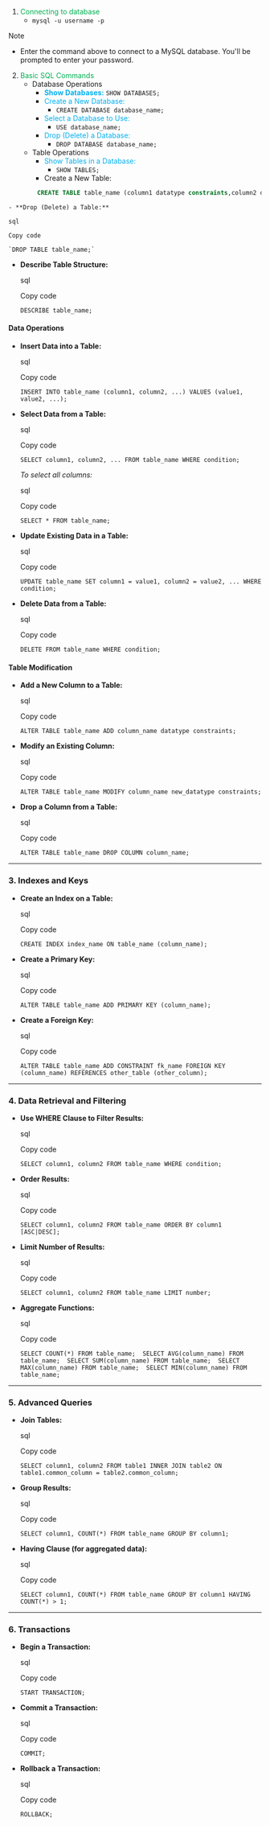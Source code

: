 1. <span style="color:#00b050">Connecting to database</span>
	- `mysql -u username -p`

> [!NOTE]
> 	- Enter the command above to connect to a MySQL database. You'll be prompted to enter your password.

2. <span style="color:#00b050"> Basic SQL Commands</span>
	- Database Operations
		- **<span style="color:#00b0f0">Show Databases:</span>**
			`SHOW DATABASES;`
		- <span style="color:#00b0f0">Create a New Database:</span>
			- `CREATE DATABASE database_name;`
		- <span style="color:#00b0f0">Select a Database to Use:</span>
			- `USE database_name;`
		- <span style="color:#00b0f0">Drop (Delete) a Database:</span>
			- `DROP DATABASE database_name;`
	- Table Operations
		- <span style="color:#00b0f0">Show Tables in a Database:</span>
			- `SHOW TABLES;`
		- Create a New Table:
```sql
		CREATE TABLE table_name (column1 datatype constraints,column2 datatype      constraints,);
```

	- **Drop (Delete) a Table:**
    
    sql
    
    Copy code
    
    `DROP TABLE table_name;`
    
- **Describe Table Structure:**
    
    sql
    
    Copy code
    
    `DESCRIBE table_name;`
    

#### **Data Operations**

- **Insert Data into a Table:**
    
    sql
    
    Copy code
    
    `INSERT INTO table_name (column1, column2, ...) VALUES (value1, value2, ...);`
    
- **Select Data from a Table:**
    
    sql
    
    Copy code
    
    `SELECT column1, column2, ... FROM table_name WHERE condition;`
    
    _To select all columns:_
    
    sql
    
    Copy code
    
    `SELECT * FROM table_name;`
    
- **Update Existing Data in a Table:**
    
    sql
    
    Copy code
    
    `UPDATE table_name SET column1 = value1, column2 = value2, ... WHERE condition;`
    
- **Delete Data from a Table:**
    
    sql
    
    Copy code
    
    `DELETE FROM table_name WHERE condition;`
    

#### **Table Modification**

- **Add a New Column to a Table:**
    
    sql
    
    Copy code
    
    `ALTER TABLE table_name ADD column_name datatype constraints;`
    
- **Modify an Existing Column:**
    
    sql
    
    Copy code
    
    `ALTER TABLE table_name MODIFY column_name new_datatype constraints;`
    
- **Drop a Column from a Table:**
    
    sql
    
    Copy code
    
    `ALTER TABLE table_name DROP COLUMN column_name;`
    

---

### **3. Indexes and Keys**

- **Create an Index on a Table:**
    
    sql
    
    Copy code
    
    `CREATE INDEX index_name ON table_name (column_name);`
    
- **Create a Primary Key:**
    
    sql
    
    Copy code
    
    `ALTER TABLE table_name ADD PRIMARY KEY (column_name);`
    
- **Create a Foreign Key:**
    
    sql
    
    Copy code
    
    `ALTER TABLE table_name ADD CONSTRAINT fk_name FOREIGN KEY (column_name) REFERENCES other_table (other_column);`
    

---

### **4. Data Retrieval and Filtering**

- **Use WHERE Clause to Filter Results:**
    
    sql
    
    Copy code
    
    `SELECT column1, column2 FROM table_name WHERE condition;`
    
- **Order Results:**
    
    sql
    
    Copy code
    
    `SELECT column1, column2 FROM table_name ORDER BY column1 [ASC|DESC];`
    
- **Limit Number of Results:**
    
    sql
    
    Copy code
    
    `SELECT column1, column2 FROM table_name LIMIT number;`
    
- **Aggregate Functions:**
    
    sql
    
    Copy code
    
    `SELECT COUNT(*) FROM table_name;  SELECT AVG(column_name) FROM table_name;  SELECT SUM(column_name) FROM table_name;  SELECT MAX(column_name) FROM table_name;  SELECT MIN(column_name) FROM table_name;`
    

---

### **5. Advanced Queries**

- **Join Tables:**
    
    sql
    
    Copy code
    
    `SELECT column1, column2 FROM table1 INNER JOIN table2 ON table1.common_column = table2.common_column;`
    
- **Group Results:**
    
    sql
    
    Copy code
    
    `SELECT column1, COUNT(*) FROM table_name GROUP BY column1;`
    
- **Having Clause (for aggregated data):**
    
    sql
    
    Copy code
    
    `SELECT column1, COUNT(*) FROM table_name GROUP BY column1 HAVING COUNT(*) > 1;`
    

---

### **6. Transactions**

- **Begin a Transaction:**
    
    sql
    
    Copy code
    
    `START TRANSACTION;`
    
- **Commit a Transaction:**
    
    sql
    
    Copy code
    
    `COMMIT;`
    
- **Rollback a Transaction:**
    
    sql
    
    Copy code
    
    `ROLLBACK;`
